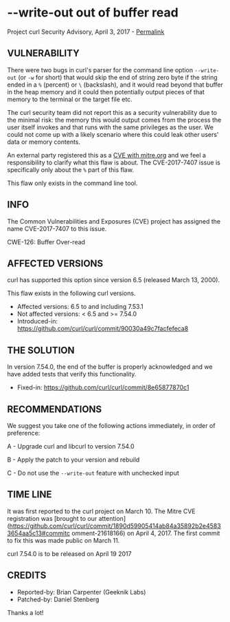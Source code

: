 --write-out out of buffer read
==============================

Project curl Security Advisory, April 3, 2017 -
[Permalink](https://curl.se/docs/CVE-2017-7407.html)

VULNERABILITY
-------------

There were two bugs in curl's parser for the command line option `--write-out`
(or `-w` for short) that would skip the end of string zero byte if the string
ended in a `%` (percent) or `\` (backslash), and it would read beyond that
buffer in the heap memory and it could then potentially output pieces of that
memory to the terminal or the target file etc.

The curl security team did not report this as a security vulnerability due to
the minimal risk: the memory this would output comes from the process the user
itself invokes and that runs with the same privileges as the user. We could
not come up with a likely scenario where this could leak other users' data or
memory contents.

An external party registered this as a [CVE with
mitre.org](https://cve.mitre.org/cgi-bin/cvename.cgi?name=CVE-2017-7407) and
we feel a responsibility to clarify what this flaw is about. The CVE-2017-7407
issue is specifically only about the `%` part of this flaw.

This flaw only exists in the command line tool.

INFO
----

The Common Vulnerabilities and Exposures (CVE) project has assigned the name
CVE-2017-7407 to this issue.

CWE-126: Buffer Over-read

AFFECTED VERSIONS
-----------------

curl has supported this option since version 6.5 (released March 13, 2000).

This flaw exists in the following curl versions.

- Affected versions: 6.5 to and including 7.53.1
- Not affected versions: < 6.5 and >= 7.54.0
- Introduced-in: https://github.com/curl/curl/commit/90030a49c7facfefeca8

THE SOLUTION
------------

In version 7.54.0, the end of the buffer is properly acknowledged and we have
added tests that verify this functionality.

- Fixed-in: https://github.com/curl/curl/commit/8e65877870c1

RECOMMENDATIONS
---------------

We suggest you take one of the following actions immediately, in order of
preference:

 A - Upgrade curl and libcurl to version 7.54.0

 B - Apply the patch to your version and rebuild

 C - Do not use the `--write-out` feature with unchecked input

TIME LINE
---------

It was first reported to the curl project on March 10. The Mitre CVE
registration was [brought to our
attention](https://github.com/curl/curl/commit/1890d59905414ab84a35892b2e45833654aa5c13#commitc
omment-21618166) on April 4, 2017. The first commit to fix this was made
public on March 11.

curl 7.54.0 is to be released on April 19 2017

CREDITS
-------

- Reported-by: Brian Carpenter (Geeknik Labs)
- Patched-by: Daniel Stenberg

Thanks a lot!
